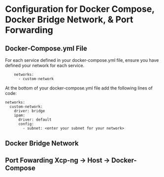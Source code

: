 # Configuration for Docker Compose, Docker Bridge Network, &  Port Forwarding

## Docker-Compose.yml File

For each service defined in your docker-compose.yml file, ensure you have defined your network for each service.
```
    networks:
      - custom-network
```

At the bottom of your docker-compose.yml file add the following lines of code:
```
networks:
  custom-network:
    driver: bridge
    ipam:
      driver: default
      config:
        - subnet: <enter your subnet for your network>
```

## Docker Bridge Network

## Port Fowarding Xcp-ng -> Host -> Docker-Compose

